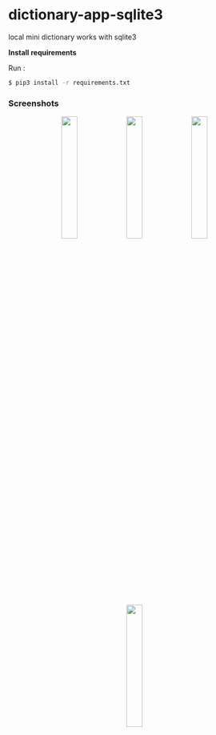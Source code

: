 # dictionary-app-sqlite3
local mini dictionary works with sqlite3

**Install requirements**

Run :
```bash
$ pip3 install -r requirements.txt
```

### Screenshots
<p align="center">

<img  width="25%" height="25%" src="./ss/1.jpg">

<img  width="25%" height="25%" src="./ss/2.jpg">

<img  width="25%" height="25%" src="./ss/3.jpg">

<img  width="25%" height="25%" src="./ss/4.jpg">

</p>
